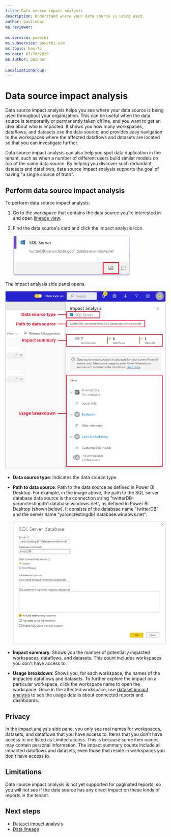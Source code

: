 ```yaml
---
title: Data source impact analysis
description: Understand where your data source is being used.
author: paulinbar
ms.reviewer: 

ms.service: powerbi
ms.subservice: powerbi-eim
ms.topic: how-to
ms.date: 07/20/2020
ms.author: painbar

LocalizationGroup: 
---
```

# Data source impact analysis

Data source impact analysis helps you see where your data source is being used throughout your organization. This can be useful when the data source is temporarily or permanently taken offline, and you want to get an idea about who is impacted. It shows you how many workspaces, dataflows, and datasets use the data source, and provides easy navigation to the workspaces where the affected dataflows and datasets are located so that you can investigate further.

Data source impact analysis can also help you spot data duplication in the tenant, such as when a number of different users build similar models on top of the same data source. By helping you discover such redundant datasets and dataflows, data source impact analysis supports the goal of having "a single source of truth".

## Perform data source impact analysis

To perform data source impact analysis:

1. Go to the workspace that contains the data source you're interested in and open [lineage view](service-data-lineage.md).
1. Find the data source's card and click the impact analysis icon.

    ![Screenshot of data source card showing impact analysis button.](media/service-data-source-impact-analysis/data-source-impact-analysis-button.png)
 
The impact analysis side panel opens.

![Screenshot of data source impact analysis side pane.](media/service-data-source-impact-analysis/data-source-impact-analyis-side-pane.png)
 
* **Data source type**: Indicates the data source type
* **Path to data source**: Path to the data source as defined in Power BI Desktop. For example, in the image above, the path to the SQL server database data source is the connection string "twitterDB-yaronctestingdb1.database.windows.net", as defined in Power BI Desktop (shown below). It consists of the database name "twitterDB" and the server name "yaronctestingdb1.database.windows.net".

    ![Screenshot of connection string definition in Power B I Desktop.](media/service-data-source-impact-analysis/connection-string-definition-in-desktop.png)
 
* **Impact summary**: Shows you the number of potentially impacted workspaces, dataflows, and datasets. This count includes workspaces you don't have access to.
* **Usage breakdown**: Shows you, for each workspace, the names of the impacted dataflows and datasets. To further explore the impact on a particular workspace, click the workspace name to open the workspace. Once in the affected workspace, use [dataset impact analysis](service-dataset-impact-analysis.md) to see the usage details about connected reports and dashboards.

## Privacy

In the impact analysis side pane, you only see real names for workspaces, datasets, and dataflows that you have access to. Items that you don't have access to are listed as Limited access. This is because some item names may contain personal information.
The impact summary counts include all impacted dataflows and datasets, even those that reside in workspaces you don't have access to.

## Limitations

Data source impact analysis is not yet supported for paginated reports, so you will not see if the data source has any direct impact on these kinds of reports in the tenant.

## Next steps

* [Dataset impact analysis](service-dataset-impact-analysis.md)
* [Data lineage](service-data-lineage.md)